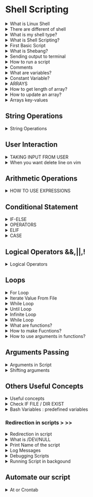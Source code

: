 # Shell Scripting

<details>
<summary>What is Linux Shell</summary>
A shell provide on environment to a user to execute commands and interact with kernel
</details>

<details>
<summary>There are different of shell </summary>
 showing all shell cmd: cat /etc/shells  
.bash
.sh
.ksh
.tsh
.fish
.zsh
</details>

<details>
<summary> What is my shell type? </summary>
you can check using 

```shell
echo $0

```

</details>

<details>
<summary> What is Shell Scripting? </summary>
1] Shell script consist of set of commands of perform a task. 
2] All the commands execute sequentially.
3]Same task like file manipulation, program executin, user interaction, automation of task etc can be done.
</details>

<details>
<summary> First Basic Script </summary>

```shell
#!/bin/bash
echo "hellow world!"

```


</details>

<details>
<summary>What is Shebang?</summary>
#!/bin/bash
</details>

<details>
<summary> Sending output to terminal </summary>

```shell
echo "Hellow world!"

```
</details>


<details>
<summary> How to run a script </summary>
1] Make sure script has execute permission rwx
2] Run using 
./script.sh
/path/script.sh
bash script.sh
3] ctrl+c to terminate
4] ctrl+z to stop
</details>

<details>
<summary> Comments </summary>

Using #
#This is comment

MUlti-line comment
<<commnet

Your comment here
comment

</details>


<details>
<summary> What are variables? </summary>
VAR_NAME = value
VAR_NAME = $(hostname)
echo $VAR_NAME
</details>

<details>
<summary> Constant Variable? </summary>
Once you defined a variable and don't wanna change it until end of the script.


```shell
readonly var_name="Hi"

```

</details>

<details>
<summary> ARRAYS </summary>

```shell
#How to define an array? # space separated value provide to array

myArray=(1 2 Hello "Hey man")

# How to get values from an array?

echo "${myArray[0]}"
echo "${myArray[1]}"

```

</details>

<details>
<summary> How to get length of array? </summary>

```shell
echo "${#myArray[*]}"

# How to get specific values?

echo "${myArray[*]:1}"
echo "${myArray[*]:1:2}"

```
</details>

<details>
<summary> How to update an array? </summary>
myArray +=( 5 6 8 )
</details>

<details>
<summary> Arrays key-values </summary>
declare -A myArray
myArray=( [name]=Paul [age]=20)
echo "${myArray[name]}"

</details>

## String Operations

<details>
<summary> String Operations </summary>

```shell
myVar = "Hello World!"
length=${#myVar}
upper=${X^^}
lower=${y,,}
replace=${myVar/world/Buddy}
slice=${myVar:6:11}

#when you use sclling first variable:where is start sliceing: how many characters after starting

```

</details>

## User Interaction

<details>
<summary> TAKING INPUT FROM USER </summary>

```shell
read <var_name>
read -p "Your name" NAME # you can direct provide message using this not need echo

```


</details>

<details>
<summary> When you want delete line on vim  </summary>
1] press Esc
2]go to your cursor you want delele line first character of this line
3] press dd (two time d press)
4] you can see this line was deleted
</details>

## Arithmetic Operations

<details>
<summary> HOW TO USE EXPRESSIONS </summary>

```shell
#using let command

let a++
let a=5*10

((a++))
((a=5*10))

```

</details>

## Conditional Statement

<details>
<summary> IF-ELSE </summary>


```shell
if[$marks -gt 40]
then
    echo "You are PASS"
else
    echo "You are FAIL"
fi

```

</details>

<details>
<summary> OPERATORS </summary>

<table>
  <tr>
    <th>OperatorName</th>
    <th>Symbol</th>
  </tr>
  <tr>
    <td>Equal</td>
    <td>-eq/==</td>
  </tr>
  <tr>
    <td>Greaterthanorequalto</td>
    <td>-ge</td>
  </tr>
  <tr>
    <td>Lessthanorequalto</td>
    <td>-le</td>
  </tr>
  <tr>
    <td>Not Equal</td>
    <td>-ne/!=</td>
  </tr>
  <tr>
    <td>Greater Than</td>
    <td>-gt</td>
  </tr>
  <tr>
    <td>Less Than</td>
    <td>-lt</td>
  </tr>
</table>

</details>


<details>
<summary> ELIF </summary>


```shell
if [ $marks -ge 80 ]
then 
     
     echo "First Division"
elif[ $marks -ge 60 ]
then 
    echo "Second Division"
else 
    echo "Fail"
fi
```


</details>


<details>
<summary> CASE </summary>

```shell
echo "Hey choose an option"
echo "a = To see the current date"
echo "b = list all the files in current dir"

read choice

case $choice in
    a) date;;
    b) ls;;
    *) echo "Non a valid input"
esac

```

</details>


## Logical Operators &&,||,!

<details>
<summary> Logical Operators </summary>

```shell
condition1 && condition2
if both conditions are true then true else false

```


```shell
condition1 || condition2

if any of the condition is true then true

```


```shell
condition1 && condition2 || condition3

Execute condition2 only when condition1 is true else execute condtion3

```


### when you can comparision two string to each order use '==' for equal check not use 'eq' this for only numberical


</details>

## Loops

<details>
<summary> For Loop </summary>

```shell
for i in 1 2 3 4 5
do 
      each "Number is $i"
done

# Other ways to write for loop

for j in Raju Sham Baburao

for p in {1..20}

```
</details>

<details>
<summary> Iterate Value From File </summary>

```shell
items ="/home/paul/file.txt"

for item in $(cat $items)
do 
echo $item
done
```

</details>

<details>
<summary> While Loop </summary>

```shell
count = 0
num = 10
while [ $count -le $num ]
do  
      echo "Number are $count"
      let count++
done

```

</details>

<details>
<summary> Until Loop </summary>

```shell
# until : jab tak ye condition false rahegi ya jab tak true nahi ho jati tab tak loop chalata rahega
a=10
until [ $a -eq 1 ]
do 
  echo $a
  a=`expr $a -1'
done

```

</details>

<details>
<summary> Infinite Loop </summary>


```shell
while true
do 
    echo "Hi"
    sleep 2s
done

```

</details>

<details>
<summary> While Loop </summary>

### To read content from a file

```shell

while read myVar
do 
      echo $myVar
done < file_name

```

### To read content from a csv file


```shell

while IFS="," read f1 f2 f3
do
    echo $f1
    echo $f2
    echo $f3
done < file_name.csv

```

</details>


<details>
<summary> What are functions? </summary>
1] Block of code which perform some task and run when it is called. <br>
2] Can be reuse many times in our program which lessen our lines of code. <br>
3] We can pass arguments to the method<br>
</details>

<details>
<summary> How to make Fucntions? </summary>

```shell
function myfun {
  echo "HI"
}

myFun(){
  echo "Hello"
}

----------------------------
To call the funcation

myfun

```

</details> 

<details>
<summary> How to use arguments in functions? </summary>


```shell
addition() {
  local num1=$1
  local num2=$2
  let sum=$num1+$num2
echo "Sum of $num1 and $num2 is $sum"
}
-------------
myfun 12 13
```

</details>

## Arguments Passing 

<details>
<summary> Arguments in Script </summary>

#myscript.sh arg1 arg2 <br>

How to access these arguments inside our script? <br>

To get no. of arguments: $#<br>
To display all arguments :@ <br>
To use or display a argument: $1 $2.. <br>

### for loop in argument


```shell
for arg in $@
do
    echo "Argument is $arg"
done


# you can allso pass wild card in argument during runtime
```

</details>

<details>
<summary> Shifting arguments </summary>
SHIFT

When we pass multiple arguments, we can shift.

A B C
shift
B C
</details>

## Others Useful Concepts

<details>
<summary> Useful concepts </summary>

### break - to stop loop 

### continue - to stop current iteration of loop and start next iteration

### sleep - to create delay between two executions ex: sleep 1s/1m
### exit - to stop script at a point 

### exit status $? - gives you status of previous command if that was successful

### basename - strip directory info and only give filename
### dirname - strip the filename and gives directory path
### realpath - gives you full path for a file
</details>


<details>
<summary> Check IF FILE / DIR EXIST </summary>

if [-d folder_name ] If folder exists
if [ !-d folder_name ] If folder not exists
if [ -f file_name ] if file exists
if [ ! -f file_name ] if file not exists
</details>

<details>
<summary> Bash Variables : predefined variables </summary>

RANDOM - A random integer between 0 and 32767 is generated

UID - User ID of the user logged in

</details>


### Redirection in scripts > >>

<details>
<summary>  Redirection in script </summary>
commnad > <filename> : when redireact output in particular file you want orverite it each time to new out put
commnad >> <filename> : when redireact output in particular file you want orverite it each time to new out put


</details>

<details>
<summary> What is /DEV/NULL </summary>
In case if you don't wanna print the output of a command on terminal or write in a file,
we can redirect the oputput to /dev/null
Example:
#cd /root &> /dev/null

</details>

<details>
<summary> Print Name of the script </summary>

```shell

echo "The name of the script is : ${0}'
```

</details>

<details>
<summary> Log Messages </summary>
if you want to maintain the logging for your script, you can use logger in your script.

you can find the logs under
/var/logs/messages

Examples: #logger "Hey Buddy"
</details>

<details>
<summary> Debugging Scripts </summary>
if we can enable debugging of the script using below in the script
<br>
set -x<br>

if we want to exit our script when a command fail<br>
set -e
</details>

<details>
<summary> Running Script in backgound </summary>

</details>

## Automate our script

<details>
<summary> At or Crontab </summary>

### for scheduling only one time, use AT

at 12.09 PM
<Your_command>
Ctrl+D

atq to check scheduled job <br>
atrm <id> to remove the schedule <br>

### Automate your script using crontab

To chech the existing jobs -crontab -l

To add new job - crontab -e

***** cd /home/pual/scripts && ./create.file.sh

mean of 5 starts
first *: minute(0-59)
second **: hour(0-23)
third ***:day of months(1-31)
forth ****: month(1-12)
fifth *****: day of week(0-6) (sunday =0)
</details>



